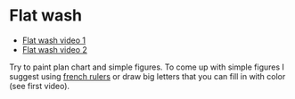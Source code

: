 # Flat wash

- [Flat wash video 1](https://www.youtube.com/watch?v=NAZGGY9snwE) 
- [Flat wash video 2](https://www.youtube.com/watch?v=efSp9VWnft8)

Try to paint plan chart and simple figures. To come up with simple figures I suggest using [french rulers](https://www.etsy.com/au/market/french_curve) or draw big letters that you can fill in with color (see first video).